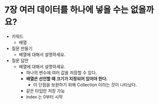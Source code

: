 # 7장 여러 데이터를 하나에 넣을 수는 없을까요?

- 키워드
    - 배열
- 질문 만들기
    - 배열에 대해서 설명하세요.
- 질문 답안
    - 배열에 대해서 설명하세요.
        - 하나의 변수에 여러 값을 저장할 수 있다.
        - **배열은 선언할 때 크기가 지정되어 있어야 한다.**
            - 이 단점을 보완하기 위해 Collection 이라는 것이 나타났다.
        - 같은 타입만 저장 가능
        - index 는 0부터 시작